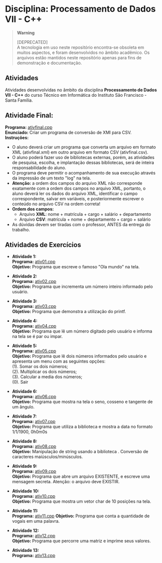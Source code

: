 # Disciplina: Processamento de Dados VII - C++  
  
> **Warning**  
>   
> [DEPRECATED]  
> A tecnologia em uso neste repositório encontra-se obsoleta em muitos aspectos, e foram desenvolvidos no âmbito acadêmico. Os arquivos estão mantidos neste repositório apenas para fins de demonstração e documentação. 

## Atividades

Atividades desenvolvidas no âmbito da disciplina **Processamento de Dados VII - C++** do curso Técnico em Informática do Instituto São Francisco - Santa Família.

## **Atividade Final:**  

  **Programa:** [ativfinal.cpp](src/ativfinal/ativfinal.cpp)  
  **Enunciado:** Criar um programa de conversão de XMl para CSV.  
  **Instruções:**
  - O aluno deverá criar um programa que converta um arquivo em formato XML (ativfinal.xml) em outro arquivo em formato CSV (ativfinal.csv).
  - O aluno poderá fazer uso de bibliotecas externas, porém, as atividades de pesquisa, escolha, e implantação dessas bibliotecas, será de inteira responsabilidade do aluno.
  - O programa deve permitir o acompanhamento de sua execução através da impressão de um texto "log" na tela.
  - **Atenção:** a ordem dos campos do arquivo XML não corresponde exatamente com a ordem dos campos no arquivo XML, portanto, o aluno deverá ler os dados do arquivo XML, identificar o campo correspondente, salvar em variáveis, e posteriormente escrever o conteúdo no arquivo CSV na ordem correta!
  - **Ordem dos campos:**
    - Arquivo **XML**: nome + matrícula + cargo + salário + departamento
    - Arquivo **CSV**: matrícula + nome + departamento + cargo + salário
  - As dúvidas devem ser tiradas com o professor, ANTES da entrega do trabalho.

## Atividades de Exercícios  

* **Atividade 1:**  
  **Programa:** [ativ01.cpp](src/ativ01.cpp)  
  **Objetivo:** Programa que escreve o famoso "Ola mundo" na tela.  

* **Atividade 2:**  
  **Programa:** [ativ02.cpp](src/ativ02.cpp)  
  **Objetivo:** Programa que incrementa um número inteiro informado pelo usuário.  

* **Atividade 3:**  
  **Programa:** [ativ03.cpp](src/ativ03.cpp)  
  **Objetivo:** Programa que demonstra a utilização do printf.  
  
* **Atividade 4:**  
  **Programa:** [ativ04.cpp](src/ativ04.cpp)  
  **Objetivo:** Programa que lê um número digitado pelo usuário e informa na tela se é par ou impar.  
  
* **Atividade 5:**  
  **Programa:** [ativ05.cpp](src/ativ05.cpp)  
  **Objetivo:** Programa que lê dois números informados pelo usuário e apresenta um menu com as seguintes opções:  
  (1). Somar os dois números;  
  (2). Multiplicar os dois números;  
  (3). Calcular a media dos números;  
  (0). Sair  
  
* **Atividade 6:**  
  **Programa:** [ativ06.cpp](src/ativ06.cpp)  
  **Objetivo:** Programa que mostra na tela o seno, cosseno e tangente de um ângulo.  
  
* **Atividade 7:**  
  **Programa:** [ativ07.cpp](src/ativ07.cpp)  
  **Objetivo:** Programa que utiliza a biblioteca <ctime> e mostra a data no formato 1/1/1900, 0h0m0s  
  
* **Atividade 8:**  
  **Programa:** [ativ08.cpp](src/ativ08.cpp)  
  **Objetivo:** Manipulação de string usando a biblioteca <cctype>. Conversão de caracteres maiúsculos/minúsculos.  
  
* **Atividade 9:**    
  **Programa:** [ativ09.cpp](src/ativ09.cpp)  
  **Objetivo:** Programa que abre um arquivo EXISTENTE, e escreve uma mensagem secreta. Atenção: o arquivo deve EXISTIR.  

* **Atividade 10:**  
  **Programa:** [ativ10.cpp](src/ativ10.cpp)  
  **Objetivo:** Programa que mostra um vetor char de 10 posições na tela.  

* **Atividade 11:**  
  **Programa:** [ativ11.cpp](src/ativ11.cpp)
  **Objetivo:** Programa que conta a quantidade de vogais em uma palavra.  

* **Atividade 12:**  
  **Programa:** [ativ12.cpp](src/ativ12.cpp)  
  **Objetivo:** Programa que percorre uma matriz e imprime seus valores.  
  
* **Atividade 13:**    
  **Programa:** [ativ13.cpp](src/ativ13.cpp)
  
